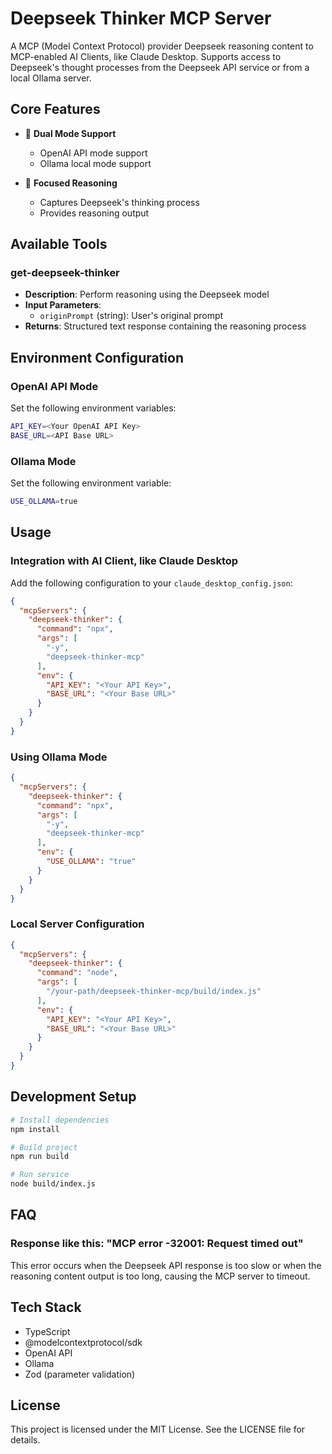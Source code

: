 # Deepseek Thinker MCP Server

 A MCP (Model Context Protocol) provider Deepseek reasoning content to MCP-enabled AI Clients, like Claude Desktop. Supports access to Deepseek's thought processes from the Deepseek API service or from a local Ollama server.

## Core Features

- 🤖 **Dual Mode Support**
  - OpenAI API mode support
  - Ollama local mode support

- 🎯 **Focused Reasoning**
  - Captures Deepseek's thinking process
  - Provides reasoning output

## Available Tools

### get-deepseek-thinker
- **Description**: Perform reasoning using the Deepseek model
- **Input Parameters**:
  - `originPrompt` (string): User's original prompt
- **Returns**: Structured text response containing the reasoning process

## Environment Configuration

### OpenAI API Mode
Set the following environment variables:
```bash
API_KEY=<Your OpenAI API Key>
BASE_URL=<API Base URL>
```

### Ollama Mode
Set the following environment variable:
```bash
USE_OLLAMA=true
```

## Usage

### Integration with AI Client, like Claude Desktop
Add the following configuration to your `claude_desktop_config.json`:

```json
{
  "mcpServers": {
    "deepseek-thinker": {
      "command": "npx",
      "args": [
        "-y",
        "deepseek-thinker-mcp"
      ],
      "env": {
        "API_KEY": "<Your API Key>",
        "BASE_URL": "<Your Base URL>"
      }
    }
  }
}
```

### Using Ollama Mode
```json
{
  "mcpServers": {
    "deepseek-thinker": {
      "command": "npx",
      "args": [
        "-y",
        "deepseek-thinker-mcp"
      ],
      "env": {
        "USE_OLLAMA": "true"
      }
    }
  }
}
```
### Local Server Configuration

```json
{
  "mcpServers": {
    "deepseek-thinker": {
      "command": "node",
      "args": [
        "/your-path/deepseek-thinker-mcp/build/index.js"
      ],
      "env": {
        "API_KEY": "<Your API Key>",
        "BASE_URL": "<Your Base URL>"
      }
    }
  }
}
```

## Development Setup

```bash
# Install dependencies
npm install

# Build project
npm run build

# Run service
node build/index.js
```

## FAQ

### Response like this: "MCP error -32001: Request timed out"
This error occurs when the Deepseek API response is too slow or when the reasoning content output is too long, causing the MCP server to timeout.

## Tech Stack

- TypeScript
- @modelcontextprotocol/sdk
- OpenAI API
- Ollama
- Zod (parameter validation)

## License

This project is licensed under the MIT License. See the LICENSE file for details.


